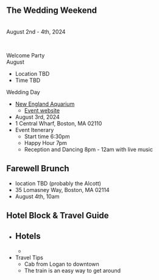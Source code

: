 
<br>
<p style="text-align:center"><h2>The Wedding Weekend</h2>
<br>
<bodytext>August 2nd - 4th, 2024</bodytext></p>
<br>
<p><bodytext>Welcome Party
<br>
August
<ul>
<li>Location TBD</li>
<li>Time TBD</li>
</ul>
</bodytext>
</p>
<p><bodytext>Wedding Day

- [New England Aquarium](https://www.neaq.org/)
    - [Event website](https://www.neaq.org/engage/host-an-event/)
- August 3rd, 2024
- 1 Central Wharf, Boston, MA 02110
- Event Itenerary
    - Start time 6:30pm
    - Happy Hour 7pm
    - Reception and Dancing 8pm - 12am with live music


## Farewell Brunch
- location TBD (probably the Alcott)
- 35 Lomasney Way, Boston, MA 02114
- August 4th, 10am

## Hotel Block & Travel Guide
- Hotels
    -
    -
- Travel Tips
    - Cab from Logan to downtown
    - The train is an easy way to get around

